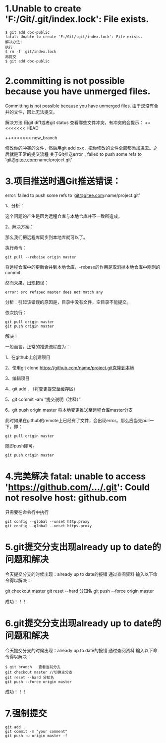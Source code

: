 





# 1.Unable to create 'F:/Git/.git/index.lock': File exists.

```
$ git add doc-public
fatal: Unable to create 'F:/Git/.git/index.lock': File exists.
解决办法：
执行
$ rm -f .git/index.lock
再提交
$ git add doc-public
```

# 2.committing is not possible because you have unmerged files.

Committing is not possible because you have unmerged files. 由于您没有合并的文件，因此无法提交。

解决方法
用git diff或者git status 查看哪些文件冲突，有冲突的会提示：
++<<<<<<< HEAD

++<<<<<<< new_branch

修改你的冲突的文件，然后用git add xxx，把你修改的文件全部都添加进去。之后就是正常的提交流程
关于Git推送error：failed to push some refs to 'git@gitee.com:name/project.git'



# 3.项目推送时遇Git推送错误：

error: failed to push some refs to ‘git@gitee.com:name/project.git’

1、分析：

这个问题的产生是因为远程仓库与本地仓库并不一致所造成。

2、解决方案：

那么我们把远程库同步到本地库就可以了。

执行命令：

```
git pull --rebeise origin master
```

将远程仓库中的更新合并到本地仓库，–rebase的作用是取消掉本地仓库中刚刚的commit

然而未果，出现错误：

```
error: src refspec master does not match any
```


分析：引起该错误的原因是，目录中没有文件，空目录不能提交。

依次执行：

```
git pull origin master
git push origin master
```


解决！

一般而言，正常的推送流程应为：

1、在github上创建项目

2、使用git clone https://github.com/name/project.git克隆到本地

3、编辑项目

4、git add . （将变更提交至缓存区）

5、git commit -am “提交说明（注释）”

6、git push origin master 将本地变更推送至远程仓库master分支

此时如果在github的remote上已经有了文件，会出现error。那么应当先pull一下，即：

```
git pull origin master
```


随即push即可。

```
git push origin master
```

# 4.完美解决 fatal: unable to access 'https://github.com/.../.git': Could not resolve host: github.com

只需要在命令行中执行

```
git config --global --unset http.proxy 
git config --global --unset https.proxy
```

# 5.git提交分支出现already up to date的问题和解决


今天提交分支的时候出现：already up to date的报错
通过查阅资料
输入以下命令得以解决：

git checkout master
git reset --hard 分知名
git push --force origin master

成功！！！

# 6.git提交分支出现already up to date的问题和解决


今天提交分支的时候出现：already up to date的报错
通过查阅资料
输入以下命令得以解决：

```
$ git branch   查看当前分支
git checkout master //切换主分支
git reset --hard 分知名
git push --force origin master
```

成功！！！

# 7.强制提交	

```
git add .
git commit -m "your comment"
git push -u origin master -f
```

